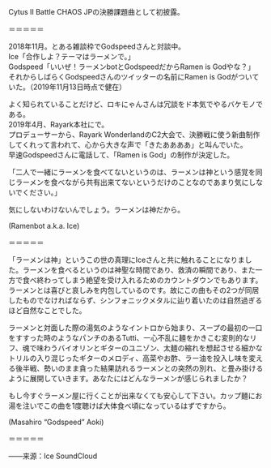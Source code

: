 Cytus II Battle CHAOS JPの決勝課題曲として初披露。  

＝＝＝＝＝  

2018年11月。とある雑談枠でGodspeedさんと対談中。  
Ice「合作しよ？テーマはラーメンで。」  
Godspeed「いいぜ！ラーメンbotとGodspeedだからRamen is Godやな？」  
それからしばらくGodspeedさんのツイッターの名前にRamen is Godがついていた。（2019年11月13日時点で健在）

よく知られていることだけど、ロキにゃんさんは冗談をド本気でやるバケモノである。  
2019年4月、Rayark本社にで。    
プロデューサーから、Rayark WonderlandのC2大会で、決勝戦に使う新曲制作してくれって言われて、心から大きな声で「きたああああ」と叫んでいた。  
早速Godspeedさんに電話して、「Ramen is God」の制作が決定した。  

「二人で一緒にラーメンを食べてないというのは、ラーメンは神という感覚を同じラーメンを食べながら共有出来てないというだけのことなのであまり気にしないでください。」  

気にしないわけないんでしょう。ラーメンは神だから。  

(Ramenbot a.k.a. Ice)  

＝＝＝＝＝

「ラーメンは神」というこの世の真理にIceさんと共に触れることになりました。ラーメンを食べるというのは神聖な時間であり、救済の瞬間であり、また一方で食べ終わってしまう絶望を受け入れるためのカウントダウンでもあります。ラーメンとは喜びと哀しみを内包しているのです。故にこの曲もその2つが同居したものでなければならず、シンフォニックメタルに辿り着いたのは自然過ぎるほど自然なことでした。  

ラーメンと対面した際の湯気のようなイントロから始まり、スープの最初の一口をすすった時のようなパンチのあるTutti、一心不乱に麺をかきこむ変則的なリフ、魂で味わうバイオリンとギターのユニゾン、太麺の縮れを想起させる細かなトリルの入り混じったギターのメロディ、高菜やお酢、ラー油を投入し味を変える後半戦、勢いのまま貪った結果訪れるラーメンとの突然の別れ、と畳み掛けるように展開していきます。あなたにはどんなラーメンが感じられましたか？

もし今すぐラーメン屋に行くことが出来なくても安心して下さい。カップ麺にお湯を注いでこの曲を1度聴けば大体食べ頃になっているはずですから。  

(Masahiro “Godspeed” Aoki)  

＝＝＝＝＝

——来源：Ice SoundCloud